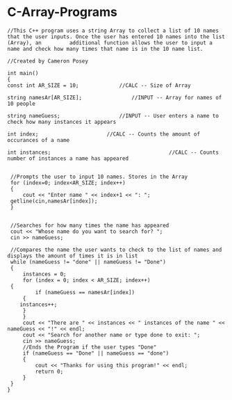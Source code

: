 # C-Array-Programs
    //This C++ program uses a string Array to collect a list of 10 names that the user inputs. Once the user has entered 10 names into the list (Array), an        	additional function allows the user to input a name and check how many times that name is in the 10 name list.

    //Created by Cameron Posey

    int main()
    {
    const int AR_SIZE = 10;				//CALC -- Size of Array

    string namesAr[AR_SIZE];				//INPUT -- Array for names of 10 people

    string nameGuess;					//INPUT -- User enters a name to check how many instances it appears

    int index;						//CALC -- Counts the amount of occurances of a name

    int instances;                                      //CALC -- Counts number of instances a name has appeared


     //Prompts the user to input 10 names. Stores in the Array
     for (index=0; index<AR_SIZE; index++)
     {
    	 cout << "Enter name " << index+1 << ": ";
	 getline(cin,namesAr[index]);
     }


     //Searches for how many times the name has appeared
     cout << "Whose name do you want to search for? ";
     cin >> nameGuess;

     //Compares the name the user wants to check to the list of names and displays the amount of times it is in list
     while (nameGuess != "done" || nameGuess != "Done")
     {
         instances = 0;
         for (index = 0; index < AR_SIZE; index++)
	 {
    	     if (nameGuess == namesAr[index])
	     {
		instances++;
	     }
         }
         cout << "There are " << instances << " instances of the name " << nameGuess << "!" << endl;
         cout << "Search for another name or type done to exit: ";
         cin >> nameGuess;
         //Ends the Program if the user types "Done"
         if (nameGuess == "Done" || nameGuess == "done")
         {
      	     cout << "Thanks for using this program!" << endl;
    	     return 0;
         }
     }
    }



